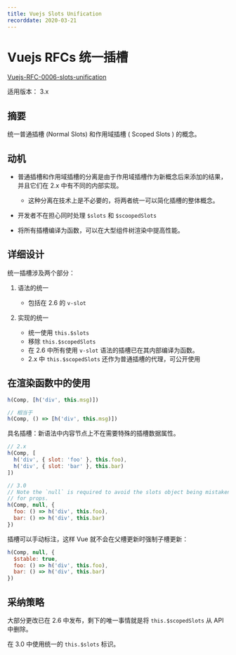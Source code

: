 ```yaml
---
title: Vuejs Slots Unification
recorddate: 2020-03-21
---
```


# Vuejs RFCs 统一插槽

[Vuejs-RFC-0006-slots-unification][rfc-0006]

[rfc-0006]: https://github.com/vuejs/rfcs/blob/master/active-rfcs/0006-slots-unification.md

适用版本： 3.x

## 摘要

统一普通插槽 (Normal Slots) 和作用域插槽 ( Scoped Slots ) 的概念。

## 动机

- 普通插槽和作用域插槽的分离是由于作用域插槽作为新概念后来添加的结果，并且它们在 2.x 中有不同的内部实现。

  - 这种分离在技术上是不必要的，将两者统一可以简化插槽的整体概念。

- 开发者不在担心同时处理 `$slots` 和 `$scoopedSlots`

- 将所有插槽编译为函数，可以在大型组件树渲染中提高性能。

## 详细设计

统一插槽涉及两个部分：

1. 语法的统一

   - 包括在 2.6 的 `v-slot`

2. 实现的统一

   - 统一使用 `this.$slots`
   - 移除 `this.$scopedSlots`
   - 在 2.6 中所有使用 `v-slot` 语法的插槽已在其内部编译为函数。
   - 2.x 中 `this.$scopedSlots` 还作为普通插槽的代理，可公开使用

## 在渲染函数中的使用

```js
h(Comp, [h('div', this.msg)])

// 相当于
h(Comp, () => [h('div', this.msg)])
```

具名插槽：新语法中内容节点上不在需要特殊的插槽数据属性。

```js
// 2.x
h(Comp, [
  h('div', { slot: 'foo' }, this.foo),
  h('div', { slot: 'bar' }, this.bar)
])

// 3.0
// Note the `null` is required to avoid the slots object being mistaken
// for props.
h(Comp, null, {
  foo: () => h('div', this.foo),
  bar: () => h('div', this.bar)
})
```

插槽可以手动标注，这样 Vue 就不会在父槽更新时强制子槽更新：

```js
h(Comp, null, {
  $stable: true,
  foo: () => h('div', this.foo),
  bar: () => h('div', this.bar)
})
```

## 采纳策略

大部分更改已在 2.6 中发布，剩下的唯一事情就是将 `this.$scopedSlots` 从 API 中删除。

在 3.0 中使用统一的 `this.$slots` 标识。
